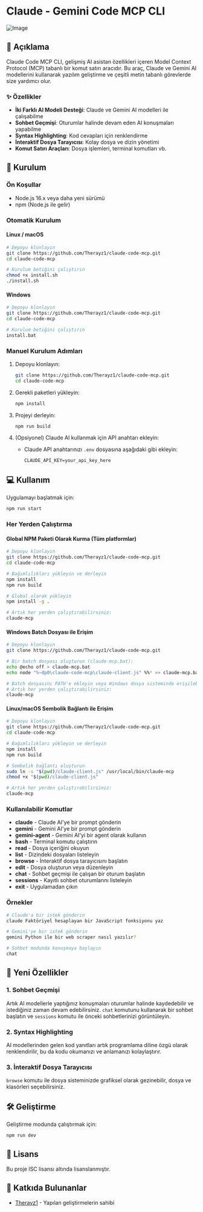 # Claude - Gemini Code MCP CLI


![Image](https://github.com/user-attachments/assets/8606aac2-b4c7-400d-b81c-abfe50c09e73)

## 📝 Açıklama

Claude Code MCP CLI, gelişmiş AI asistan özellikleri içeren Model Context Protocol (MCP) tabanlı bir komut satırı aracıdır. Bu araç, Claude ve Gemini AI modellerini kullanarak yazılım geliştirme ve çeşitli metin tabanlı görevlerde size yardımcı olur.

### ✨ Özellikler

- **İki Farklı AI Modeli Desteği**: Claude ve Gemini AI modelleri ile çalışabilme
- **Sohbet Geçmişi**: Oturumlar halinde devam eden AI konuşmaları yapabilme
- **Syntax Highlighting**: Kod cevapları için renklendirme
- **İnteraktif Dosya Tarayıcısı**: Kolay dosya ve dizin yönetimi
- **Komut Satırı Araçları**: Dosya işlemleri, terminal komutları vb.

## 🚀 Kurulum

### Ön Koşullar

- Node.js 16.x veya daha yeni sürümü
- npm (Node.js ile gelir)

### Otomatik Kurulum

#### Linux / macOS
```bash
# Depoyu klonlayın
git clone https://github.com/Therayz1/claude-code-mcp.git
cd claude-code-mcp

# Kurulum betiğini çalıştırın
chmod +x install.sh
./install.sh
```

#### Windows
```bash
# Depoyu klonlayın
git clone https://github.com/Therayz1/claude-code-mcp.git
cd claude-code-mcp

# Kurulum betiğini çalıştırın
install.bat
```

### Manuel Kurulum Adımları

1. Depoyu klonlayın:
   ```bash
   git clone https://github.com/Therayz1/claude-code-mcp.git
   cd claude-code-mcp
   ```

2. Gerekli paketleri yükleyin:
   ```bash
   npm install
   ```

3. Projeyi derleyin:
   ```bash
   npm run build
   ```

4. (Opsiyonel) Claude AI kullanmak için API anahtarı ekleyin:
   - Claude API anahtarınızı `.env` dosyasına aşağıdaki gibi ekleyin:
     ```
     CLAUDE_API_KEY=your_api_key_here
     ```

## 💻 Kullanım

Uygulamayı başlatmak için:

```bash
npm run start
```

### Her Yerden Çalıştırma

#### Global NPM Paketi Olarak Kurma (Tüm platformlar)
```bash
# Depoyu klonlayın
git clone https://github.com/Therayz1/claude-code-mcp.git
cd claude-code-mcp

# Bağımlılıkları yükleyin ve derleyin
npm install
npm run build

# Global olarak yükleyin
npm install -g .

# Artık her yerden çalıştırabilirsiniz:
claude-mcp
```

#### Windows Batch Dosyası ile Erişim
```bash
# Depoyu klonlayın
git clone https://github.com/Therayz1/claude-code-mcp.git

# Bir batch dosyası oluşturun (claude-mcp.bat):
echo @echo off > claude-mcp.bat
echo node "%~dp0\claude-code-mcp\claude-client.js" %%* >> claude-mcp.bat

# Batch dosyasını PATH'e ekleyin veya Windows dosya sisteminde erişilebilir bir yere koyun
# Artık her yerden çalıştırabilirsiniz:
claude-mcp
```

#### Linux/macOS Sembolik Bağlantı ile Erişim
```bash
# Depoyu klonlayın
git clone https://github.com/Therayz1/claude-code-mcp.git
cd claude-code-mcp

# Bağımlılıkları yükleyin ve derleyin
npm install
npm run build

# Sembolik bağlantı oluşturun
sudo ln -s "$(pwd)/claude-client.js" /usr/local/bin/claude-mcp
chmod +x "$(pwd)/claude-client.js"

# Artık her yerden çalıştırabilirsiniz:
claude-mcp
```

### Kullanılabilir Komutlar

- **claude** <text> - Claude AI'ye bir prompt gönderin
- **gemini** <text> - Gemini AI'ye bir prompt gönderin
- **gemini-agent** <text> - Gemini AI'yi bir agent olarak kullanın
- **bash** <command> - Terminal komutu çalıştırın
- **read** <filepath> - Dosya içeriğini okuyun
- **list** <path> - Dizindeki dosyaları listeleyin
- **browse** - İnteraktif dosya tarayıcısını başlatın
- **edit** <filepath> <content> - Dosya oluşturun veya düzenleyin
- **chat** - Sohbet geçmişi ile çalışan bir oturum başlatın
- **sessions** - Kayıtlı sohbet oturumlarını listeleyin
- **exit** - Uygulamadan çıkın

### Örnekler

```bash
# Claude'a bir istek gönderin
claude Faktöriyel hesaplayan bir JavaScript fonksiyonu yaz

# Gemini'ye bir istek gönderin
gemini Python ile bir web scraper nasıl yazılır?

# Sohbet modunda konuşmaya başlayın
chat
```

## 📖 Yeni Özellikler

### 1. Sohbet Geçmişi
Artık AI modellerle yaptığınız konuşmaları oturumlar halinde kaydedebilir ve istediğiniz zaman devam edebilirsiniz. `chat` komutunu kullanarak bir sohbet başlatın ve `sessions` komutu ile önceki sohbetlerinizi görüntüleyin.

### 2. Syntax Highlighting
AI modellerinden gelen kod yanıtları artık programlama diline özgü olarak renklendirilir, bu da kodu okumanızı ve anlamanızı kolaylaştırır.

### 3. İnteraktif Dosya Tarayıcısı
`browse` komutu ile dosya sisteminizde grafiksel olarak gezinebilir, dosya ve klasörleri seçebilirsiniz.

## 🛠️ Geliştirme

Geliştirme modunda çalıştırmak için:

```bash
npm run dev
```

## 📄 Lisans

Bu proje ISC lisansı altında lisanslanmıştır.

## 👥 Katkıda Bulunanlar

- [Therayz1](https://github.com/Therayz1) - Yapılan geliştirmelerin sahibi
